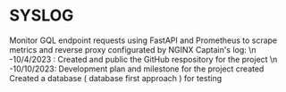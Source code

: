 # SYSLOG
Monitor GQL endpoint requests using FastAPI and Prometheus to scrape metrics and reverse proxy configurated by NGINX
Captain's log:
\n
-10/4/2023 : Created and public the GitHub respository for the project
\n
-10/10/2023: Development plan and milestone for the project created
            Created a database ( database first approach ) for testing

